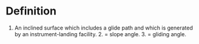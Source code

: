 # Definition

1.  An inclined surface which includes a glide path and which is
    generated by an instrument-landing facility. 2. = slope angle. 3. =
    gliding angle.
